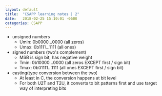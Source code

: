```yaml
---
layout: default
title:  "CSAPP learning notes | 2"
date:   2018-02-25 15:10:01 -0600
categories: CSAPP
---
```


- unsigned numbers
  - Umin: 0b0000...0000 (all zeros)
  - Umax: 0b1111...1111 (all ones)
- signed numbers (two's complement)
  - MSB is sign bit, has negative weight
  - Tmin: 0b10000...0000 (all zeros EXCEPT first / sign bit)
  - Tmax: 0b01111...1111 (all ones EXCEPT first / sign bit)
- casting(type conversion between the two)
  - At least in C, the conversion happens at bit level
  - For both U2T and T2U, it converts to bit patterns first and use target way of interpreting bits
